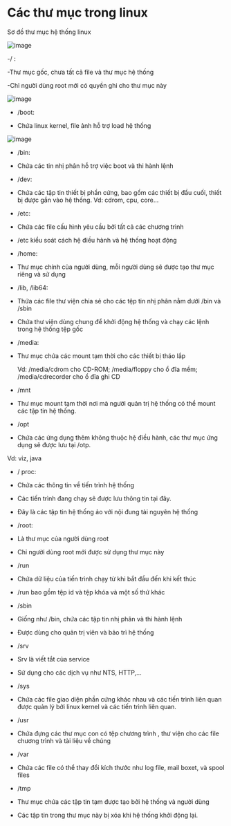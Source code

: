 #  Các thư mục trong linux
 
Sơ đồ thư mục hệ thống linux

![image](https://user-images.githubusercontent.com/92305335/139211765-d59d17ed-6e36-4f50-bfc7-df970d18d89a.png)

 
-/ : 

  -Thư mục gốc, chưa tất cả file và thư mục hệ thống

  -Chỉ người dùng root mới có quyền ghi cho thư mục này

![image](https://user-images.githubusercontent.com/92305335/139211836-ee481bad-c4ec-4e2f-a0de-0f68949fe1bf.png)


-	/boot: 

  -	Chứa linux kernel, file ảnh hỗ trợ load hệ thống
 
 ![image](https://user-images.githubusercontent.com/92305335/139211889-cb55beb4-6cfe-4788-abbb-95da20f2bf99.png)


-	/bin:

  -	 Chứa các tin nhị phân hỗ trợ việc boot và thi hành lệnh  
 
-	/dev: 

  -	Chứa các tập tin thiết bị phần cứng, bao gồm các thiết bị đầu cuối, thiết bị được gắn vào hệ thống. Vd: cdrom, cpu, core… 
 
-	/etc: 

  -	Chứa các file cấu hình yêu cầu bởi tất cả các chương trình

  -	/etc kiểu soát cách hệ điều hành và hệ thống hoạt động
 

-	/home: 
  -	Thư mục chính của người dùng, mỗi người dùng sẽ được tạo thư mục riêng và sử dụng
 
-	/lib, /lib64: 

  -	Thứa các file thư viện chia sẻ cho các tệp tin nhị phân nằm dưới /bin và /sbin

  -	Chứa thư viện dùng chung để khởi động hệ thống và chạy các lệnh trong hệ thống tệp gốc

 
-	/media:

  -	Thư mục chứa các mount tạm thời cho các thiết bị tháo lắp

	Vd: /media/cdrom cho CD-ROM; /media/floppy cho ổ đĩa mềm; /media/cdrecorder cho ổ đĩa ghi CD

-	/mnt

  -	Thư mục mount tạm thời nơi mà người quản trị hệ thống có thể mount các tập tin hệ thống.

-	/opt

  -	Chứa các ứng dụng thêm không thuộc hệ điều hành, các thư mục ứng dụng sẽ được lưu tại /otp.

Vd: viz, java 

-	/ proc: 

  -	Chứa các thông tin về tiến trình hệ thống

  -	Các tiến trình đang chạy sẽ được lưu thông tin tại đây. 

  -	Đây là các tập tin hệ thống ảo với nội đung tài nguyên hệ thống
 
-	/root:

  -	Là thư mục của người dùng root

  -	Chỉ người dùng root mới được sử dụng thư mục này 

-	/run

  -	Chứa dữ liệu của tiến trình chạy từ khi bắt đầu đến khi kết thúc

  -	/run bao gồm tệp id và tệp khóa và một số thứ khác  


-	/sbin

  -	Giống như /bin, chứa các tập tin nhị phân và  thi hành lệnh

  -	Được dùng cho quản trị viên và bảo trì hệ thống

-	/srv

  -	Srv là viết tắt của service

  -	Sử dụng cho các dịch vụ như NTS, HTTP,…

-	/sys

  -	Chứa các file giao diện phần cứng khác nhau và các tiến trình liên quan được quản lý bởi linux kernel và các tiến trình liên quan.
 
-	/usr

 -	Chứa đựng các thư mục con có tệp chương trình , thư viện cho các file chương trình và tài liệu về chúng  
 

-	/var

  -	Chứa các file có thể thay đổi kích thước như log file, mail boxet, và spool files
 
-	/tmp

  -	Thư mục chứa các tập tin tạm được tạo bởi hệ thống và người dùng

  -	Các tập tin trong thư mục này bị xóa khi hệ thống khởi động lại.
